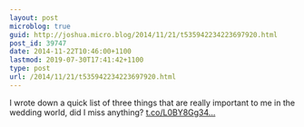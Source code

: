 ```yaml
---
layout: post
microblog: true
guid: http://joshua.micro.blog/2014/11/21/t535942234223697920.html
post_id: 39747
date: 2014-11-22T10:46:00+1100
lastmod: 2019-07-30T17:41:42+1100
type: post
url: /2014/11/21/t535942234223697920.html
---
```

I wrote down a quick list of three things that are really important to me in the wedding world, did I miss anything? [t.co/L0BY8Gg34...](http://t.co/L0BY8Gg34A)
